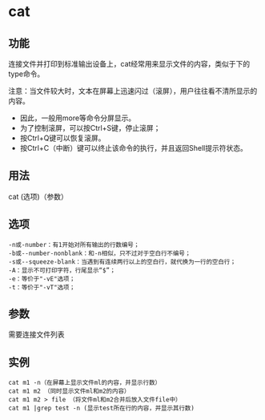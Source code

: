 # cat

## 功能

连接文件并打印到标准输出设备上，cat经常用来显示文件的内容，类似于下的type命令。

注意：当文件较大时，文本在屏幕上迅速闪过（滚屏），用户往往看不清所显示的内容。

- 因此，一般用more等命令分屏显示。
- 为了控制滚屏，可以按Ctrl+S键，停止滚屏；
- 按Ctrl+Q键可以恢复滚屏。
- 按Ctrl+C（中断）键可以终止该命令的执行，并且返回Shell提示符状态。

## 用法

cat (选项)（参数）

## 选项

```shell
-n或-number：有1开始对所有输出的行数编号；
-b或--number-nonblank：和-n相似，只不过对于空白行不编号；
-s或--squeeze-blank：当遇到有连续两行以上的空白行，就代换为一行的空白行；
-A：显示不可打印字符，行尾显示“$”；
-e：等价于"-vE"选项；
-t：等价于"-vT"选项；
```

## 参数

需要连接文件列表

## 实例

```shell
cat m1 -n（在屏幕上显示文件ml的内容，并显示行数）
cat m1 m2 （同时显示文件ml和m2的内容）
cat m1 m2 > file （将文件ml和m2合并后放入文件file中）
cat m1 |grep test -n (显示test所在行的内容，并显示其行数)
```
